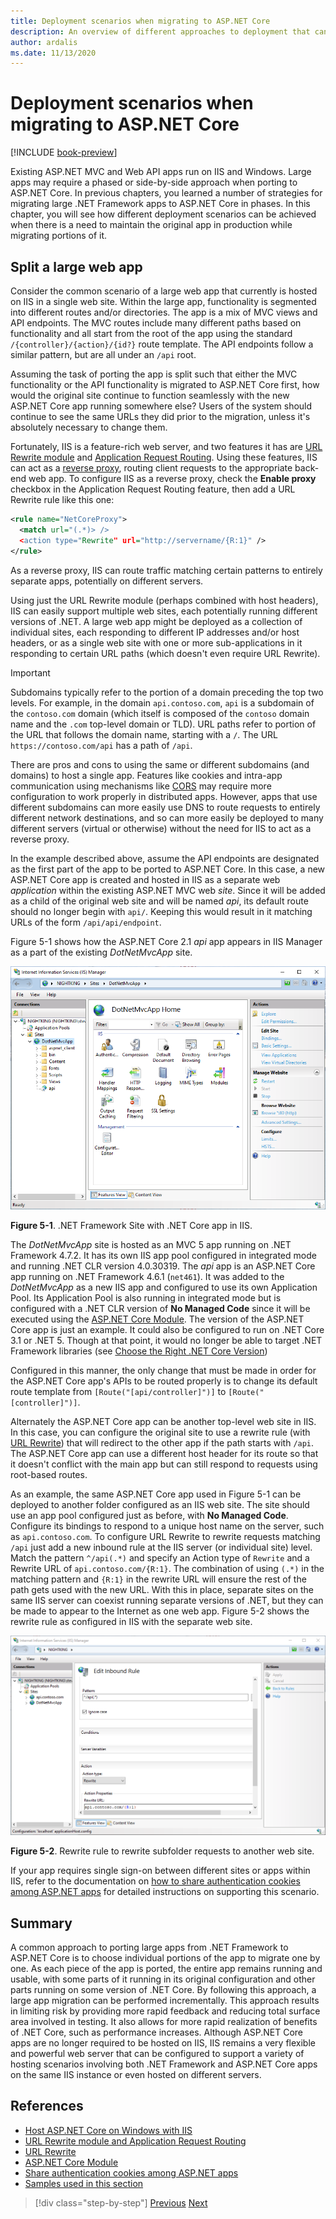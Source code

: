 ```yaml
---
title: Deployment scenarios when migrating to ASP.NET Core
description: An overview of different approaches to deployment that can be used when porting from ASP.NET to ASP.NET Core, allowing side-by-side and phased migrations.
author: ardalis
ms.date: 11/13/2020
---
```


# Deployment scenarios when migrating to ASP.NET Core

[!INCLUDE [book-preview](../../../includes/book-preview.md)]

Existing ASP.NET MVC and Web API apps run on IIS and Windows. Large apps may require a phased or side-by-side approach when porting to ASP.NET Core. In previous chapters, you learned a number of strategies for migrating large .NET Framework apps to ASP.NET Core in phases. In this chapter, you will see how different deployment scenarios can be achieved when there is a need to maintain the original app in production while migrating portions of it.

## Split a large web app

Consider the common scenario of a large web app that currently is hosted on IIS in a single web site. Within the large app, functionality is segmented into different routes and/or directories. The app is a mix of MVC views and API endpoints. The MVC routes include many different paths based on functionality and all start from the root of the app using the standard `/{controller}/{action}/{id?}` route template. The API endpoints follow a similar pattern, but are all under an `/api` root.

Assuming the task of porting the app is split such that either the MVC functionality or the API functionality is migrated to ASP.NET Core first, how would the original site continue to function seamlessly with the new ASP.NET Core app running somewhere else? Users of the system should continue to see the same URLs they did prior to the migration, unless it's absolutely necessary to change them.

Fortunately, IIS is a feature-rich web server, and two features it has are [URL Rewrite module](/iis/extensions/url-rewrite-module/url-rewrite-module-video-walkthrough) and [Application Request Routing](/iis/extensions/planning-for-arr/application-request-routing-version-2-overview). Using these features, IIS can act as a [reverse proxy](/iis/extensions/url-rewrite-module/reverse-proxy-with-url-rewrite-v2-and-application-request-routing), routing client requests to the appropriate back-end web app. To configure IIS as a reverse proxy, check the **Enable proxy** checkbox in the Application Request Routing feature, then add a URL Rewrite rule like this one:

```xml
<rule name="NetCoreProxy">
  <match url="(.*)> />
  <action type="Rewrite" url="http://servername/{R:1}" />
</rule>
```

As a reverse proxy, IIS can route traffic matching certain patterns to entirely separate apps, potentially on different servers.

Using just the URL Rewrite module (perhaps combined with host headers), IIS can easily support multiple web sites, each potentially running different versions of .NET. A large web app might be deployed as a collection of individual sites, each responding to different IP addresses and/or host headers, or as a single web site with one or more sub-applications in it responding to certain URL paths (which doesn't even require URL Rewrite).

> [!IMPORTANT]
> Subdomains typically refer to the portion of a domain preceding the top two levels. For example, in the domain `api.contoso.com`, `api` is a subdomain of the `contoso.com` domain (which itself is composed of the `contoso` domain name and the `.com` top-level domain or TLD). URL paths refer to portion of the URL that follows the domain name, starting with a `/`. The URL `https://contoso.com/api` has a path of `/api`.

There are pros and cons to using the same or different subdomains (and domains) to host a single app. Features like cookies and intra-app communication using mechanisms like [CORS](/aspnet/core/security/cors) may require more configuration to work properly in distributed apps. However, apps that use different subdomains can more easily use DNS to route requests to entirely different network destinations, and so can more easily be deployed to many different servers (virtual or otherwise) without the need for IIS to act as a reverse proxy.

In the example described above, assume the API endpoints are designated as the first part of the app to be ported to ASP.NET Core. In this case, a new ASP.NET Core app is created and hosted in IIS as a separate web *application* within the existing ASP.NET MVC web *site*. Since it will be added as a child of the original web site and will be named *api*, its default route should no longer begin with `api/`. Keeping this would result in it matching URLs of the form `/api/api/endpoint`.

Figure 5-1 shows how the ASP.NET Core 2.1 *api* app appears in IIS Manager as a part of the existing *DotNetMvcApp* site.

![IIS Manager showing api app within .NET Framework site](./media/Figure5-1.png)

**Figure 5-1**. .NET Framework Site with .NET Core app in IIS.

The *DotNetMvcApp* site is hosted as an MVC 5 app running on .NET Framework 4.7.2. It has its own IIS app pool configured in integrated mode and running .NET CLR version 4.0.30319. The *api* app is an ASP.NET Core app running on .NET Framework 4.6.1 (`net461`). It was added to the *DotNetMvcApp* as a new IIS app and configured to use its own Application Pool. Its Application Pool is also running in integrated mode but is configured with a .NET CLR version of **No Managed Code** since it will be executed using the [ASP.NET Core Module](/aspnet/core/host-and-deploy/aspnet-core-module?preserve-view=true&view=aspnetcore-2.1). The version of the ASP.NET Core app is just an example. It could also be configured to run on .NET Core 3.1 or .NET 5. Though at that point, it would no longer be able to target .NET Framework libraries (see [Choose the Right .NET Core Version](choose-net-core-version.md))

Configured in this manner, the only change that must be made in order for the ASP.NET Core app's APIs to be routed properly is to change its default route template from `[Route("[api/controller]")]` to `[Route("[controller]")]`.

Alternately the ASP.NET Core app can be another top-level web site in IIS. In this case, you can configure the original site to use a rewrite rule (with [URL Rewrite](https://www.iis.net/downloads/microsoft/url-rewrite)) that will redirect to the other app if the path starts with `/api`. The ASP.NET Core app can use a different host header for its route so that it doesn't conflict with the main app but can still respond to requests using root-based routes.

As an example, the same ASP.NET Core app used in Figure 5-1 can be deployed to another folder configured as an IIS web site. The site should use an app pool configured just as before, with **No Managed Code**. Configure its bindings to respond to a unique host name on the server, such as `api.contoso.com`. To configure URL Rewrite to rewrite requests matching `/api` just add a new inbound rule at the IIS server (or individual site) level. Match the pattern `^/api(.*)` and specify an Action type of `Rewrite` and a Rewrite URL of `api.contoso.com/{R:1}`. The combination of using `(.*)` in the matching pattern and `{R:1}` in the rewrite URL will ensure the rest of the path gets used with the new URL. With this in place, separate sites on the same IIS server can coexist running separate versions of .NET, but they can be made to appear to the Internet as one web app. Figure 5-2 shows the rewrite rule as configured in IIS with the separate web site.

![IIS Manager showing URL Rewrite rule to route subfolder requests to separate web site](./media/Figure5-2.png)

**Figure 5-2**. Rewrite rule to rewrite subfolder requests to another web site.

If your app requires single sign-on between different sites or apps within IIS, refer to the documentation on [how to share authentication cookies among ASP.NET apps](/aspnet/core/host-and-deploy/iis/) for detailed instructions on supporting this scenario.

## Summary

A common approach to porting large apps from .NET Framework to ASP.NET Core is to choose individual portions of the app to migrate one by one. As each piece of the app is ported, the entire app remains running and usable, with some parts of it running in its original configuration and other parts running on some version of .NET Core. By following this approach, a large app migration can be performed incrementally. This approach results in limiting risk by providing more rapid feedback and reducing total surface area involved in testing. It also allows for more rapid realization of benefits of .NET Core, such as performance increases. Although ASP.NET Core apps are no longer required to be hosted on IIS, IIS remains a very flexible and powerful web server that can be configured to support a variety of hosting scenarios involving both .NET Framework and ASP.NET Core apps on the same IIS instance or even hosted on different servers.

## References

- [Host ASP.NET Core on Windows with IIS](/aspnet/core/host-and-deploy/iis/)
- [URL Rewrite module and Application Request Routing](/iis/extensions/url-rewrite-module/reverse-proxy-with-url-rewrite-v2-and-application-request-routing)
- [URL Rewrite](https://www.iis.net/downloads/microsoft/url-rewrite)
- [ASP.NET Core Module](/aspnet/core/host-and-deploy/aspnet-core-module?preserve-view=true&view=aspnetcore-2.1)
- [Share authentication cookies among ASP.NET apps](/aspnet/core/host-and-deploy/iis/)
- [Samples used in this section](https://github.com/ardalis/MigrateDotNetWithIIS)

>[!div class="step-by-step"]
>[Previous](more-migration-scenarios.md)
>[Next](summary.md)

